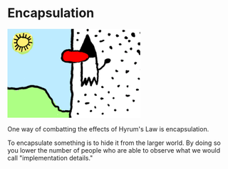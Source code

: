 # Encapsulation

<img src="/encapsulation/header.png" height="200px"/>

One way of combatting the effects of Hyrum's Law
is encapsulation.

To encapsulate something is to hide it from the larger world. By doing
so you lower the number of people who are able to observe what we would call
"implementation details."

